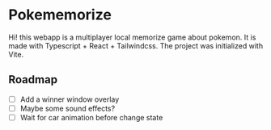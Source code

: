 # Pokememorize

Hi! this webapp is a multiplayer local memorize game about pokemon. It is made with Typescript + React + Tailwindcss. The project was initialized with Vite.

## Roadmap

- [ ] Add a winner window overlay
- [ ] Maybe some sound effects?
- [ ] Wait for car animation before change state
